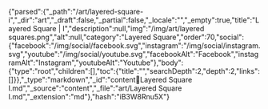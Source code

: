 {"parsed":{"_path":"/art/layered-square-i","_dir":"art","_draft":false,"_partial":false,"_locale":"","_empty":true,"title":"Layered Square | I","description":null,"img":"/img/art/layered squares.png","alt":null,"category":"Layered Square","order":70,"social":{"facebook":"/img/social/facebook.svg","instagram":"/img/social/instagram.svg","youtube":"/img/social/youtube.svg","facebookAlt":"Facebook","instagramAlt":"Instagram","youtubeAlt":"Youtube"},"body":{"type":"root","children":[],"toc":{"title":"","searchDepth":2,"depth":2,"links":[]}},"_type":"markdown","_id":"content:art:Layered Square I.md","_source":"content","_file":"art/Layered Square I.md","_extension":"md"},"hash":"iB3W8Rnu5X"}